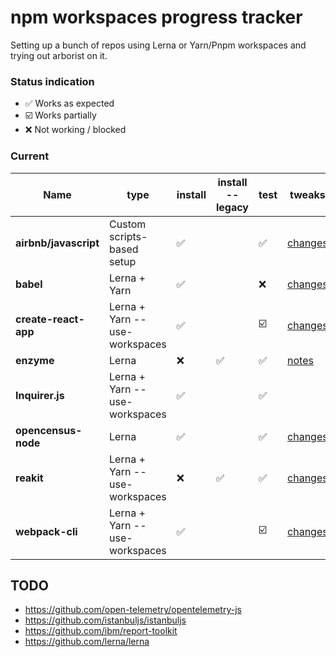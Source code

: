 # npm workspaces progress tracker

Setting up a bunch of repos using Lerna or Yarn/Pnpm workspaces and trying out arborist on it.

### Status indication
- :white_check_mark: Works as expected
- :ballot_box_with_check: Works partially
- :x: Not working / blocked

### Current

|   Name                |   type                        |   install                     | install --legacy              |   test                    |   tweaks  |
|-----------------------|-------------------------------|-------------------------------|-------------------------------|---------------------------|-----------|
| **airbnb/javascript** | Custom scripts-based setup    | :white_check_mark:            |                               | :white_check_mark:        | [changes](https://github.com/ruyadorno/javascript/commit/712b597b81cdd5b25e8557bba20ef850996378a5)     |
| **babel**             | Lerna + Yarn                  | :white_check_mark:            |                               | :x:                       | [changes](https://github.com/ruyadorno/babel/commit/53aa8d315cc7bdf284d656fd206db3f7c0bc4beb)     |
| **create-react-app**  | Lerna + Yarn --use-workspaces | :white_check_mark:            |                               | :ballot_box_with_check:   | [changes](https://github.com/ruyadorno/create-react-app/commit/2cfcaf1b0cdc6a1119abce18bcbe7812e7d35005)   |
| **enzyme**            | Lerna                         | :x:                           | :white_check_mark:            | :white_check_mark:        | [notes](https://github.com/ruyadorno/enzyme/commit/7b5a0696717d511957a0d32fc83abdbc636642b1)      |
| **Inquirer.js**       | Lerna + Yarn --use-workspaces | :white_check_mark:            |                               | :white_check_mark:        |           |
| **opencensus-node**   | Lerna                         | :white_check_mark:            |                               | :white_check_mark:        | [changes](https://github.com/ruyadorno/opencensus-node/commit/bb237277657010e969f35a7f29108fa32162eedf)  |
| **reakit**            | Lerna + Yarn --use-workspaces | :x:                           | :white_check_mark:            | :white_check_mark:        | [changes](https://github.com/ruyadorno/reakit/commit/cbc82a44210f22e3fbb2f00c697d9c43cdc9773b)    |
| **webpack-cli**       | Lerna + Yarn --use-workspaces | :white_check_mark:            |                               | :ballot_box_with_check:   | [changes](https://github.com/ruyadorno/webpack-cli/commit/140bd24f46673dad9e222652ad61499ed616f003)   |

## TODO

- https://github.com/open-telemetry/opentelemetry-js
- https://github.com/istanbuljs/istanbuljs
- https://github.com/ibm/report-toolkit
- https://github.com/lerna/lerna

